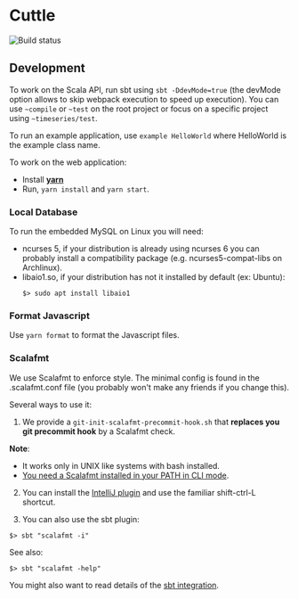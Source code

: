 # Cuttle

![Build status](https://api.travis-ci.org/criteo/cuttle.svg?branch=master)

## Development

To work on the Scala API, run sbt using `sbt -DdevMode=true` (the devMode
option allows to skip webpack execution to speed up execution). You can
use `~compile` or `~test` on the root project or focus on a specific
project using `~timeseries/test`.

To run an example application, use `example HelloWorld` where HelloWorld
is the example class name.

To work on the web application:

- Install [**yarn**](https://yarnpkg.com/en/)
- Run, `yarn install` and `yarn start`.

### Local Database

To run the embedded MySQL on Linux you will need:
 - ncurses 5, if your distribution is already using ncurses 6 you can probably install a
compatibility package (e.g. ncurses5-compat-libs on Archlinux).
 - libaio1.so, if your distribution has not it installed by default (ex: Ubuntu):
   ```
   $> sudo apt install libaio1
   ```

### Format Javascript

Use `yarn format` to format the Javascript files.

### Scalafmt

We use Scalafmt to enforce style. The minimal config is found in the
.scalafmt.conf file (you probably won't make any friends if you change
this).

Several ways to use it:

1. We provide a `git-init-scalafmt-precommit-hook.sh` that **replaces you git precommit hook** by a Scalafmt check.

__Note__:
  - It works only in UNIX like systems with bash installed.
  - [You need a Scalafmt installed in your PATH in CLI mode](http://scalameta.org/scalafmt/#CLI).

2. You can install the [IntelliJ
plugin](http://scalameta.org/scalafmt/#IntelliJ) and use the familiar
shift-ctrl-L shortcut.

3. You can also use the sbt plugin:
```
$> sbt "scalafmt -i"
```
See also:
```
$> sbt "scalafmt -help"
```
You might also want to read details of the [sbt
integration](http://scalameta.org/scalafmt/#sbt).
